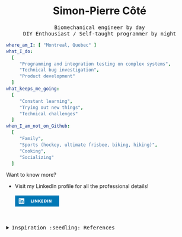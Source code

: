 <!-- <img align="center" src="assets/top_banner4.png" alt="header"/> -->

<h1 align="center" > Simon-Pierre Côté </center> </h1>
<p align="center"> <samp> Biomechanical engineer by day </a> <br> 
	DIY Enthousiast / Self-taught programmer by night
</samp> </p>

<!-- <img align="right" alt="side_banner" src="assets/side_banner3.png" /> -->

```yaml
where_am_I: [ "Montreal, Quebec" ]
what_I_do:
  [
     "Programming and integration testing on complex systems",
     "Technical bug investigation",
     "Product development"
  ]
what_keeps_me_going:
  [
     "Constant learning",
     "Trying out new things",
     "Technical challenges"
  ]
when_I_am_not_on_Github:
  [
     "Family",
     "Sports (hockey, ultimate frisbee, biking, hiking)",
     "Cooking",
     "Socializing"
  ]
```


Want to know more? 
<ul>
      <!-- <li> You can learn more about projects I did in my <a href="https://cotesimonpierre.github.io/portfolio/">portfolio</a> </li> -->
      <li> Visit my LinkedIn profile for all the professional details! <br><br>
	     <a href="https://www.linkedin.com/in/simon-pierre-côté-b9157141/"><img align="center" src="assets/LinkedIn-0077B5.svg" alt="LinkedIn profile" height="30"></a>
     </li>
</ul>
<br>
<br>
<details>
<summary><samp><t></t>Inspiration :seedling: References </samp></summary>
https://medium.com/design-bootcamp/how-to-design-an-attractive-github-profile-readme-3618d6c53783  <br>
https://www.sitepoint.com/github-profile-readme/  <br>
https://github.com/thepiyushmalhotra  <br>
https://github.com/Ileriayo  <br>
https://github.com/Ashutosh00710  <br>
https://github.com/x0rzavi  <br>
https://github.com/ABSphreak  <br>
https://github.com/MartinHeinz/  <br>
https://github.com/richierich25/  <br>
https://github.com/saidMounaim/  <br>
https://github.com/PiyushSuthar  <br>
</details> 
